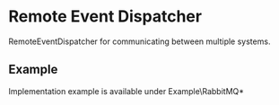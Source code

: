 # Remote Event Dispatcher

RemoteEventDispatcher for communicating between multiple systems.

## Example

Implementation example is available under Example\RabbitMQ\*